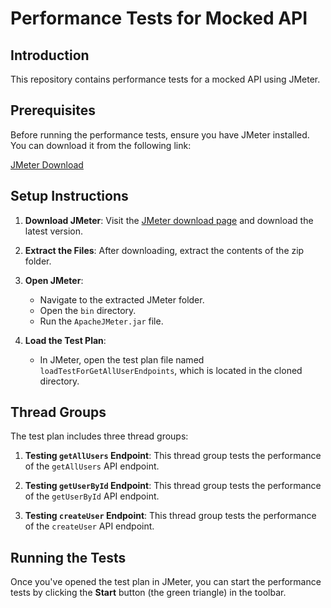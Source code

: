 # Performance Tests for Mocked API

## Introduction

This repository contains performance tests for a mocked API using JMeter. 

## Prerequisites

Before running the performance tests, ensure you have JMeter installed. You can download it from the following link:

[JMeter Download](https://jmeter.apache.org/download_jmeter.cgi)

## Setup Instructions

1. **Download JMeter**: Visit the [JMeter download page](https://jmeter.apache.org/download_jmeter.cgi) and download the latest version.
  
2. **Extract the Files**: After downloading, extract the contents of the zip folder.

3. **Open JMeter**:
   - Navigate to the extracted JMeter folder.
   - Open the `bin` directory.
   - Run the `ApacheJMeter.jar` file.

4. **Load the Test Plan**: 
   - In JMeter, open the test plan file named `loadTestForGetAllUserEndpoints`, which is located in the cloned directory.

## Thread Groups

The test plan includes three thread groups:

1. **Testing `getAllUsers` Endpoint**: This thread group tests the performance of the `getAllUsers` API endpoint.

2. **Testing `getUserById` Endpoint**: This thread group tests the performance of the `getUserById` API endpoint.

3. **Testing `createUser` Endpoint**: This thread group tests the performance of the `createUser` API endpoint.

## Running the Tests

Once you've opened the test plan in JMeter, you can start the performance tests by clicking the **Start** button (the green triangle) in the toolbar.


